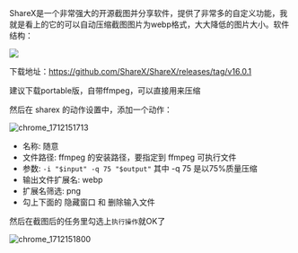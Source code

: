 ShareX是一个非常强大的开源截图并分享软件，提供了非常多的自定义功能，我就是看上的它的可以自动压缩截图图片为webp格式，大大降低的图片大小。软件结构：

![](https://cdn.bangwu.top/img/202312181628293.webp)

下载地址：https://github.com/ShareX/ShareX/releases/tag/v16.0.1

建议下载portable版，自带ffmpeg，可以直接用来压缩

然后在 sharex 的动作设置中，添加一个动作：

![chrome_1712151713](https://cdn.bangwu.top/img/chrome_1712151713.webp)

- 名称: 随意
- 文件路径: ffmpeg 的安装路径，要指定到 ffmpeg 可执行文件
- 参数: `-i "$input" -q 75 "$output"` 其中 -q 75 是以75%质量压缩
- 输出文件扩展名: webp
- 扩展名筛选: png
- 勾上下面的 隐藏窗口 和 删除输入文件

然后在截图后的任务里勾选上`执行操作`就OK了

![chrome_1712151800](https://cdn.bangwu.top/img/chrome_1712151800.webp)